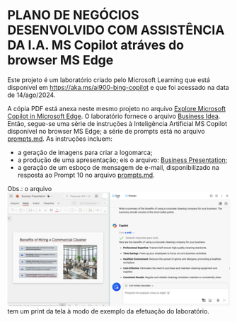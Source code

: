 # PLANO DE NEGÓCIOS DESENVOLVIDO COM ASSISTÊNCIA DA I.A. MS Copilot atráves do browser MS Edge

Este projeto é um laboratório criado pelo Microsoft Learning que está disponível em <https://aka.ms/ai900-bing-copilot> e que foi acessado na data de 14/ago/2024.

A cópia PDF está anexa neste mesmo projeto no arquivo [Explore Microsoft Copilot in Microsoft Edge](mslearn-ai-fundamentals.pdf). O laboratório fornece o arquivo [Business Idea](Business-Idea.docx). Então, segue-se uma série de instruções à Inteligência Artificial MS Copilot disponível no browser MS Edge; a série de prompts está no arquivo [prompts.md](prompts.md). As instruções incluem:
- a geração de imagens para criar a logomarca;
- a produção de uma apresentação; eis o arquivo: [Business Presentation](Business-Presentation.pptx);
- a geração de um esboço de mensagem de e-mail, disponibilizado na resposta ao Prompt 10 no arquivo [prompts.md](prompts.md).

Obs.: o arquivo ![screen.png](img/screen.png) tem um print da tela à modo de exemplo da efetuação do laboratório.